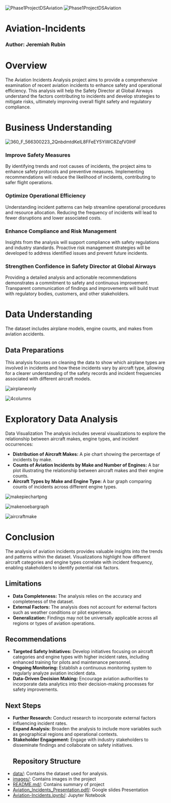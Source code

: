 ![Phase1ProjectDSAviation](https://github.com/BlackXWulf/Flying-Through-The-Years/assets/85573566/0c3dc657-275e-47d9-af6e-eb00c6d6f8cd) ![Phase1ProjectDSAviation](https://github.com/BlackXWulf/Flying-Through-The-Years/assets/85573566/0c3dc657-275e-47d9-af6e-eb00c6d6f8cd)
# Aviation-Incidents
### Author: Jeremiah Rubin
# Overview

The Aviation Incidents Analysis project aims to provide a comprehensive examination of recent aviation incidents to enhance safety and operational efficiency. This analysis will help the Safety Director at Global Airways understand the factors contributing to incidents and develop strategies to mitigate risks, ultimately improving overall flight safety and regulatory compliance.


# Business Understanding
![360_F_566300223_2QnbdmtdKelL8FFeEY5YiWC8ZqfV0lHF](https://github.com/user-attachments/assets/5ca5a451-25cc-4c43-b7a3-0797d9eab9ec)

### Improve Safety Measures
By identifying trends and root causes of incidents, the project aims to enhance safety protocols and preventive measures. Implementing recommendations will reduce the likelihood of incidents, contributing to safer flight operations.

### Optimize Operational Efficiency
Understanding incident patterns can help streamline operational procedures and resource allocation. Reducing the frequency of incidents will lead to fewer disruptions and lower associated costs.

### Enhance Compliance and Risk Management
Insights from the analysis will support compliance with safety regulations and industry standards. Proactive risk management strategies will be developed to address identified issues and prevent future incidents.

### Strengthen Confidence in Safety Director at Global Airways
Providing a detailed analysis and actionable recommendations demonstrates a commitment to safety and continuous improvement. Transparent communication of findings and improvements will build trust with regulatory bodies, customers, and other stakeholders.

# Data Understanding
The dataset includes airplane models, engine counts, and makes from aviation accidents.
## Data Preparations
This analysis focuses on cleaning the data to show which airplane types are involved in incidents and how these incidents vary by aircraft type, allowing for a clearer understanding of the safety records and incident frequencies associated with different aircraft models.

![airplaneonly](https://github.com/user-attachments/assets/9cd29df6-2c76-4fbd-971a-04a3e63bc91c)

![4columns](https://github.com/user-attachments/assets/b39f2916-654f-4799-acc9-36ce2d78bd80)




# Exploratory Data Analysis
Data Visualization
The analysis includes several visualizations to explore the relationship between aircraft makes, engine types, and incident occurrences:

- **Distribution of Aircraft Makes:** A pie chart showing the percentage of incidents by make.
- **Counts of Aviation Incidents by Make and Number of Engines:** A bar plot illustrating the relationship between aircraft makes and their engine counts.
- **Aircraft Types by Make and Engine Type:** A bar graph comparing counts of incidents across different engine types.

![makepiechartpng](https://github.com/user-attachments/assets/3b6ef620-f2ec-4d10-9815-2de29ae243d8)

![makenoebargraph](https://github.com/user-attachments/assets/5bf16f34-d616-41ad-9380-13651a706302)

![aircraftmake](https://github.com/user-attachments/assets/fafa66dc-faf4-43eb-94b2-7c6813c56aed)


# Conclusion
The analysis of aviation incidents provides valuable insights into the trends and patterns within the dataset. Visualizations highlight how different aircraft categories and engine types correlate with incident frequency, enabling stakeholders to identify potential risk factors.

## Limitations
- **Data Completeness:** The analysis relies on the accuracy and completeness of the dataset.
- **External Factors:** The analysis does not account for external factors such as weather conditions or pilot experience.
- **Generalization:** Findings may not be universally applicable across all regions or types of aviation operations.
## Recommendations
- **Targeted Safety Initiatives:** Develop initiatives focusing on aircraft categories and engine types with higher incident rates, including enhanced training for pilots and maintenance personnel.
- **Ongoing Monitoring:** Establish a continuous monitoring system to regularly analyze aviation incident data.
- **Data-Driven Decision Making:** Encourage aviation authorities to incorporate data analytics into their decision-making processes for safety improvements.
## Next Steps
- **Further Research:** Conduct research to incorporate external factors influencing incident rates.
- **Expand Analysis:** Broaden the analysis to include more variables such as geographical regions and operational contexts.
- **Stakeholder Engagement:** Engage with industry stakeholders to disseminate findings and collaborate on safety initiatives.
  ## Repository Structure
-  [data/](https://github.com/BlackXWulf/Aviation-Incidents/tree/main/data): Contains the dataset used for analysis.
-  [images/](https://github.com/BlackXWulf/Aviation-Incidents/tree/main/images): Contains images in the project
-  [README.md/](https://github.com/BlackXWulf/Aviation-Incidents/blob/main/README.md): Contains summary of project
-  [Aviation_Incidents_Presentation.pdf/](https://github.com/BlackXWulf/Aviation-Incidents/blob/main/Aviation_Incidents_Presentation.pdf): Google slides Presentation
-  [Aviation-Incidents.ipynb/](https://github.com/BlackXWulf/Aviation-Incidents/blob/main/Aviation-Incidents.ipynb): Jupyter Notebook
